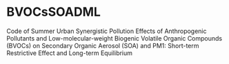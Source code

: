 # BVOCsSOADML
Code of Summer Urban Synergistic Pollution Effects of Anthropogenic Pollutants and Low-molecular-weight Biogenic Volatile Organic Compounds (BVOCs) on Secondary Organic Aerosol (SOA) and PM1: Short-term Restrictive Effect and Long-term Equilibrium
